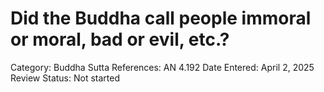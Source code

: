 # Did the Buddha call people immoral or moral, bad or evil, etc.?

Category: Buddha
Sutta References: AN 4.192
Date Entered: April 2, 2025
Review Status: Not started
